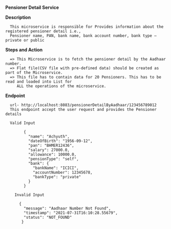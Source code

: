 **Pensioner Detail Service**
  
  **Description**
      
      This microservice is responsible for Provides information about the registered pensioner detail i.e., 
      Pensioner name, PAN, bank name, bank account number, bank type – private or public
    
   **Steps and Action**
   
      => This Microservice is to fetch the pensioner detail by the Aadhaar number.
      => Flat file(CSV file with pre-defined data) should be created as part of the Microservice. 
      => This file has to contain data for 20 Pensioners. This has to be read and loaded into List for 
         ALL the operations of the microservice.
      
   **Endpoint**
   
      url- http://localhost:8083/pensionerDetailByAadhaar/123456789012 
      This endpoint accept the user request and provides the Pensioner details
      
      Valid Input
      
            {
              "name": "Achyuth",
              "dateOfBirth": "1956-09-12",
              "pan": "BHMER12436",
              "salary": 27000.0,
              "allowance": 10000.0,
              "pensionType": "self",
              "bank": {
                "bankName": "ICICI",
                "accountNumber": 12345678,
                "bankType": "private"
              }
            }
            
        Invalid Input
       
          {
            "message": "Aadhaar Number Not Found",
            "timestamp": "2021-07-31T16:10:28.55679",
            "status": "NOT_FOUND"
           }
        
    
